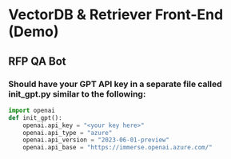 # VectorDB & Retriever Front-End (Demo)

## RFP QA Bot




### Should have your GPT API key in a separate file called init_gpt.py similar to the following:
``` py
import openai
def init_gpt():
    openai.api_key = "<your key here>"
    openai.api_type = "azure"
    openai.api_version = "2023-06-01-preview"
    openai.api_base = "https://immerse.openai.azure.com/"
```
